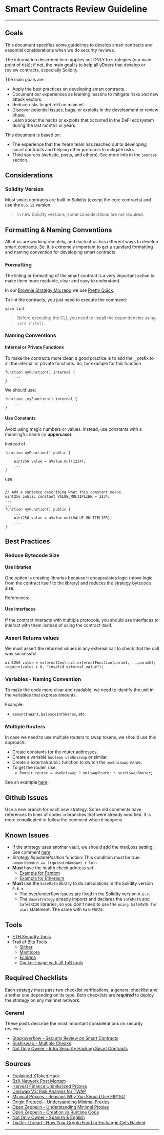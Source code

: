 # Smart Contracts Review Guideline

---

## Goals

This document specifies some guidelines to develop smart contracts and essential considerations when we do security reviews.

The information described here applies not ONLY to strategies (our main point of risk); if not, the main goal is to help all yDoers that develop or review contracts, especially Solidity.

The main goals are:

- Apply the best practices on developing smart contracts.
- Document our experiences as learning lessons to mitigate risks and new attack vectors.
- Reduce risks to get rekt on mainnet.
- Discover potential issues, bugs, or exploits in the development or review phase.
- Learn about the hacks or exploits that occurred in the DeFi ecosystem during the last months or years.

This document is based on:

- The experience that the Yearn team has reached out to developing smart contracts and helping other protocols to mitigate risks.
- Third sources (website, posts, and others). See more info in the `Sources` section.

## Considerations

### Solidity Version

Most smart contracts are built in Solidity (except the core contracts) and use the `0.6.12` version.

> In new Solidity versions, some considerations are not required.

## Formatting & Naming Conventions

All of us are working remotely, and each of us has different ways to develop smart contracts. So, it is extremely important to get a standard formatting and naming convention for developing smart contracts.

### Formatting

The linting or formatting of the smart contract is a very important action to make them more readable, clear and easy to understand.

In our [Brownie Strategy Mix repo](https://github.com/yearn/brownie-strategy-mix) we use [Pretty Quick](https://www.npmjs.com/package/pretty-quick).

To lint the contracts, you just need to execute the command:

`yarn lint`

> Before executing the CLI, you need to install the dependencies using `yarn install`.

### Naming Conventions

#### Internal or Private Functions

To make the contracts more clear, a good practice is to add the `_` prefix to all the internal or private functions.
So, for example for this function

```javascript=
function myFunction() internal {
    ...
}
```

We should use:

```javascript=
function _myFunction() internal {
    ...
}
```

#### Use Constants

Avoid using magic numbers or values. Instead, use constants with a meaningful name (in **uppercase**).

Instead of

```javascript=
function myFunction() public {
    ...
    uint256 value = aValue.mul(1234);
    ...
}
```

use
```javascript=

// Add a sentence describing what this constant means.
uint256 public constant VALUE_MULTIPLIER = 1234;
...
...
function myFunction() public {
    ...
    uint256 value = aValue.mul(VALUE_MULTIPLIER);
    ...
}
```

## Best Practices

### Reduce Bytecode Size

#### Use libraries

One option is creating libraries because it encapsulates logic (move logic from the contract itself to the library) and reduces the strategy bytecode size.

References:

#### Use Interfaces

If the contract interacts with multiple protocols, you should use interfaces to interact with them instead of using the contract itself.

### Assert Returns values

We must assert the returned values in any external call to check that the call was successful.

```solidity=
uint256 value = externalContract.externalFunction(param1, ...paramN);
require(value > 0, "invalid external value");
```

### Variables - Naming Convention

To make the code more clear and readable, we need to identify the unit in the variables that express amounts.

Example:

- `amountInWant`, `balanceInYShares`, etc.

### Multiple Routers

In case we need to use multiple routers to swap tokens, we should use this approach:

- Create constants for the router addresses.
- Create a variable `boolean useUniswap` or similar.
- Create a external/public function to switch the `useUniswap` value.
- To get the router, use:
    - `Router router = useUniswap ? uniswapRouter : sushiswapRouter;`

See an example [here](https://github.com/therealmonoloco/geist-lender-borrower/blob/master/contracts/Strategy.sol#L158).

## Github Issues

Use a new branch for each new strategy. Some old comments have references to lines of codes in branches that were already modified. It is more complicated to follow the comment when it happens.

## Known Issues

- If the strategy uses another vault, we should add the maxLoss setting. See comment [here](https://github.com/jmonteer/yearnV2-strat-SNX-staking/pull/9#issuecomment-872376640).
- *Strategy*.*liquidatePosition* function: This condition must be true. `amountNeeded == liquidatedAmount + loss`
- **Must** have the health check address set.
    - [Example for Fantom](https://github.com/flashfish0x/Strategy0xDAOStaker/blob/ripae/contracts/GenericMasterChefStrategy.sol#L210)
    - [Example for Ethereum](https://github.com/tonkers-kuma/strategy-ssb/blob/main/contracts/Strategy.sol#L93)
- **Must** use the `SafeMath` library to do calculations in the Solidity version `0.6.x`.
    - The over/underflow issues are fixed in the Solidity version `0.8.x`.
    - The `BaseStrategy` already imports and declares the `SafeMath` and `SafeERC20` libraries, so you don't need to use the `using SafeMath for uint` statement. The same with `SafeERC20`.

## Tools

- [ETH Security Tools](https://www.ethsecurity.org/research-and-developer-resources/tools)
- Trail of Bits Tools
    - [Slither](https://github.com/crytic/slither)
    - [Manticore](https://github.com/trailofbits/manticore)
    - [Echidna](https://github.com/crytic/echidna)
    - [Docker Image with all ToB tools](https://github.com/trailofbits/eth-security-toolbox/)


## Required Checklists

Each strategy must pass two checklist verifications, a general checklist and another one depending on its type. Both checklists are ***required*** to deploy the strategy on any mainnet network.

### General

These posts describe the most important considerations on security reviews.

- [Stackoverflow - Security Review on Smart Contracts](https://ethereum.stackexchange.com/questions/8551/security-review-checklist-for-a-smart-contract)
- [Sushiswap - Multiple Checks](https://github.com/sushiswap/bentobox/blob/master/documentation/checks.txt)
- [Not Only Owner - Intro Security Hacking Smart Contracts](https://www.notonlyowner.com/learn/intro-security-hacking-smart-contracts-ethereum)

## Sources

- [Explained XToken Hack](https://halborn.com/explained-the-xtoken-hack-august-2021/)
- [BzX Network Post Mortem](http://web.archive.org/web/20220709131325/https://bzx.network/blog/post-mortem-update)
- [Harvest Finance Uninitialized Proxies](https://medium.com/immunefi/harvest-finance-uninitialized-proxies-bug-fix-postmortem-ea5c0f7af96b)
- [Uniswap V3: Risk Analysis for TWAP](https://twitter.com/mudit__gupta/status/1459340913751117826?s=21)
- [Minimal Proxies - Reasons Why You Should Use EIP1167](https://medium.com/taipei-ethereum-meetup/reason-why-you-should-use-eip1167-proxy-contract-with-tutorial-cbb776d98e53)
- [Origin Protocol - Understanding Minimal Proxies](https://blog.originprotocol.com/a-minimal-proxy-in-the-wild-ae3f7b8da990)
- [Open Zeppelin - Understanding Minimal Proxies](https://blog.openzeppelin.com/deep-dive-into-the-minimal-proxy-contract/)
- [Open Zeppelin - Creation vs Runtime Code](https://blog.openzeppelin.com/deconstructing-a-solidity-contract-part-ii-creation-vs-runtime-6b9d60ecb44c/)
- [Not Only Owner - Spanish & English](https://twitter.com/tinchoabbate/status/1433435829372850180?s=21)
- [Twitter Thread - How Your Crypto Fund or Exchange Gets Hacked](https://twitter.com/moo9000/status/1448967076698333192?s=21)
---